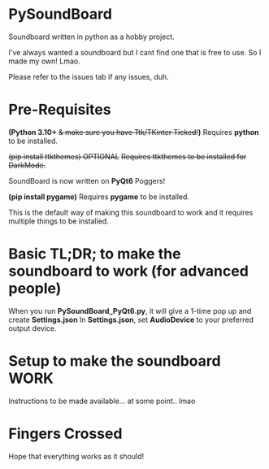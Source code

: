 # PySoundBoard
Soundboard written in python as a hobby project.

I've always wanted a soundboard but I cant find one that is free to use.
So I made my own! Lmao.

Please refer to the issues tab if any issues, duh.
# Pre-Requisites
**(Python 3.10+** ~~& make sure you have Ttk/TKinter Ticked!~~**)**
Requires **python** to be installed.

~~(pip install ttkthemes) OPTIONAL~~
~~Requires ttkthemes to be installed for DarkMode.~~

SoundBoard is now written on **PyQt6** Poggers!

**(pip install pygame)**
Requires **pygame** to be installed.

This is the default way of making this soundboard to work and it requires multiple things to be installed.

# Basic TL;DR; to make the soundboard to work (for advanced people)
When you run **PySoundBoard_PyQt6.py**, it will give a 1-time pop up and create **Settings.json**
In **Settings.json**, set **AudioDevice** to your preferred output device.

# Setup to make the soundboard WORK
Instructions to be made available... at some point.. lmao

# Fingers Crossed
Hope that everything works as it should!
